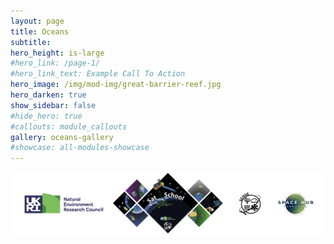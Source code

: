 ```yaml
---
layout: page
title: Oceans
subtitle: 
hero_height: is-large
#hero_link: /page-1/
#hero_link_text: Example Call To Action
hero_image: /img/mod-img/great-barrier-reef.jpg
hero_darken: true
show_sidebar: false
#hide_hero: true
#callouts: module_callouts
gallery: oceans-gallery
#showcase: all-modules-showcase
---
```


![SatSchool footer](/img/satschool-footer.png "SatSchool footer")
